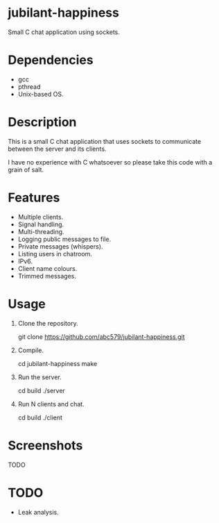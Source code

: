 # jubilant-happiness

Small C chat application using sockets.

# Dependencies

- gcc
- pthread
- Unix-based OS.

# Description

This is a small C chat application that uses sockets to communicate
between the server and its clients.

I have no experience with C whatsoever so please take this code with a grain of salt.

# Features

- Multiple clients.
- Signal handling.
- Multi-threading.
- Logging public messages to file.
- Private messages (whispers).
- Listing users in chatroom.
- IPv6.
- Client name colours.
- Trimmed messages.

# Usage

1) Clone the repository.

    git clone https://github.com/abc579/jubilant-happiness.git

2) Compile.

    cd jubilant-happiness
    make

3) Run the server.

    cd build
    ./server

4) Run N clients and chat.

    cd build
    ./client

# Screenshots

TODO

# TODO

- Leak analysis.
